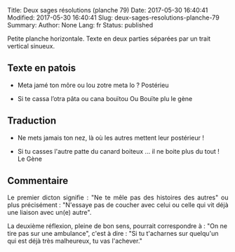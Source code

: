 Title: Deux sages résolutions  (planche 79)
Date: 2017-05-30 16:40:41
Modified: 2017-05-30 16:40:41
Slug: deux-sages-resolutions-planche-79
Summary: 
Author: None
Lang: fr
Status: published

Petite planche horizontale. Texte en deux parties séparées par un trait vertical sinueux.
<img style="float: center;" alt="" src="{static}/images/planche_79.png">
## Texte en patois
- Meta jamé ton môre ou  lou  zotre  meta  lo  ?  Postérieu  

- Si te cassa l’otra pâta ou cana bouïtou  Ou  Bouïte plu          le  gène            

## Traduction
- Ne mets jamais ton nez, là où les autres mettent leur postérieur !

- Si tu casses l'autre patte du canard boiteux ... il ne boite plus du tout !  
        Le Gène

## Commentaire
<p style="text-align:justify;">Le premier dicton signifie : "Ne te mêle pas des histoires des autres" ou plus précisément : "N'essaye pas de coucher avec celui ou celle qui vit déjà une liaison avec un(e) autre".

La deuxième réflexion, pleine de bon sens, pourrait correspondre à : "On ne tire pas sur une ambulance", c'est à dire : "Si tu t'acharnes sur quelqu'un qui est déjà très malheureux, tu vas l'achever."
</p>



